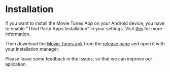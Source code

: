 # Installation

If you want to install the Movie Tunes App on your Android device, you have to enable "Third Party Apps Installation" in your settings. Visit [this](http://www.android.pk/blog/tutorials/how-to-enable-third-party-apps-installation-on-android-phones/) for more information.

Then download the [Movie Tunes apk](app-release-unsigned.apk) from the [release page](https://github.com/VSSSE/VSS-Mobile/releases) and open it with your installation manager.

Please leave some feedback in the issues, so that we can improve our aplication.
 
